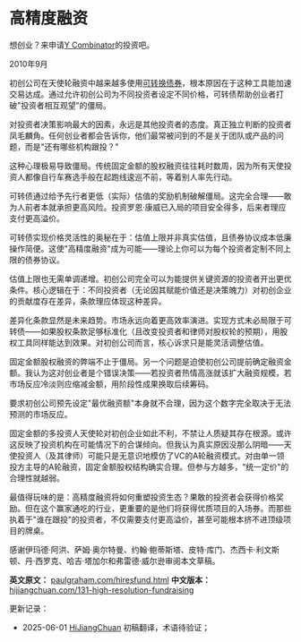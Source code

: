 


# 高精度融资

想创业？来申请[Y Combinator](http://ycombinator.com/apply.html)的投资吧。

2010年9月

初创公司在天使轮融资中越来越多使用[可转换债券](http://twitter.com/paulg/status/22319113993)，根本原因在于这种工具能加速交易达成。通过允许初创公司为不同投资者设定不同价格，可转债帮助创业者打破"投资者相互观望"的僵局。

对投资者决策影响最大的因素，永远是其他投资者的态度。真正独立判断的投资者凤毛麟角。任何创业者都会告诉你，他们最常被问到的不是关于团队或产品的问题，而是"还有哪些机构跟投？"

这种心理极易导致僵局。传统固定金额的股权融资往往耗时数周，因为所有天使投资人都像自行车赛选手般在起跑线逡巡不前，等着别人率先行动。

可转债通过给予先行者更低（实际）估值的奖励机制破解僵局。这完全合理——敢为人前者本就承担更高风险。投资罗恩·康威已入局的项目安全得多，后来者理应支付更高溢价。

可转债实现价格灵活性的奥秘在于：估值上限并非真实估值，且债券协议成本低廉操作简便。这使"高精度融资"成为可能——理论上你可以为每个投资者定制不同上限的债券协议。

估值上限也无需单调递增。初创公司完全可以为能提供关键资源的投资者开出更优条件。核心逻辑在于：不同投资者（无论因其赋能价值还是决策魄力）对初创企业的贡献度存在差异，条款理应体现这种差异。

差异化条款显然是未来趋势。市场永远向着更高效率演进。实现方式未必局限于可转债——如果股权条款足够标准化（且改变投资者和律师对股权轮的预期），用股权工具同样能达到效果。对初创公司而言，核心诉求只是能灵活调整估值。

固定金额股权融资的弊端不止于僵局。另一个问题是迫使初创公司提前确定融资金额。我认为这对创业者是个错误决策——若投资者热情高涨就该扩大融资规模，若市场反应冷淡则应缩减金额，用阶段性成果换取后续筹码。

要求初创公司预先设定"最优融资额"本身就不合理，因为这个数字完全取决于无法预测的市场反应。

固定金额的多投资人天使轮对初创企业如此不利，不禁让人质疑其存在根源。或许这反映了投资机构在可能情况下的合谋倾向。但我认为真实原因没那么阴暗——天使投资人（及其律师）可能只是无意识地模仿了VC的A轮融资模式。对由单一领投方主导的A轮融资，固定金额股权结构确实合理。但参与方越多，"统一定价"的合理性就越弱。

最值得玩味的是：高精度融资将如何重塑投资生态？果敢的投资者会获得价格奖励。但在这个赢家通吃的行业，更重要的是他们将获得优质项目的入场券。而那些执着于"谁在跟投"的投资者，不仅需要支付更高溢价，甚至可能根本挤不进顶级项目的牌桌。

感谢伊玛德·阿洪、萨姆·奥尔特曼、约翰·鲍蒂斯塔、皮特·库门、杰西卡·利文斯顿、丹·西罗克、哈吉·塔加尔和弗雷德·威尔逊审阅本文草稿。

**英文原文：** [paulgraham.com/hiresfund.html](https://paulgraham.com/hiresfund.html)
**中文版本：** [hijiangchuan.com/131-high-resolution-fundraising](https://hijiangchuan.com/131-high-resolution-fundraising)



更新记录：
- 2025-06-01 [HiJiangChuan](https://hijiangchuan.com) 初稿翻译，术语待验证；
